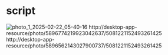 # script
![photo_1_2025-02-22_05-40-16](https://github.com/user-attachments/assets/b778690d-a08f-4e18-b9cd-a01eb5355f58)
http://desktop-app-resource/photo/5896774219923042637/5081221152493261425
http://desktop-app-resource/photo/5896562143027900737/5081221152493261425
